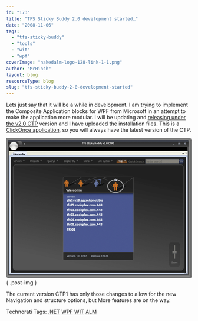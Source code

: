 ```yaml
---
id: "173"
title: "TFS Sticky Buddy 2.0 development started…"
date: "2008-11-06"
tags:
  - "tfs-sticky-buddy"
  - "tools"
  - "wit"
  - "wpf"
coverImage: "nakedalm-logo-128-link-1-1.png"
author: "MrHinsh"
layout: blog
resourceType: blog
slug: "tfs-sticky-buddy-2-0-development-started"
---
```


Lets just say that it will be a while in development. I am trying to implement the Composite Application blocks for WPF from Microsoft in an attempt to make the application more modular. I will be updating and [releasing under the v2.0 CTP](http://hinshelwood.com/downloads/TFSStickyBuddy/v2.0/) version and I have uploaded the installation files. This is a [ClickOnce application](http://hinshelwood.com/downloads/TFSStickyBuddy/v2.0/Hinshelwood.TFSStickyBuddy.application), so you will always have the latest version of the CTP.

[![image](images/TFSStickyBuddy2.0developmentstarted_AFAD-image_thumb-2-2.png)](http://blog.hinshelwood.com/files/2011/05/GWB-WindowsLiveWriter-TFSStickyBuddy2.0developmentstarted_AFAD-image_2.png)
{ .post-img }

The current version CTP1 has only those changes to allow for the new Navigation and structure options, but More features are on the way.



Technorati Tags: [.NET](http://technorati.com/tags/.NET) [WPF](http://technorati.com/tags/WPF) [WIT](http://technorati.com/tags/WIT) [ALM](http://technorati.com/tags/ALM)
